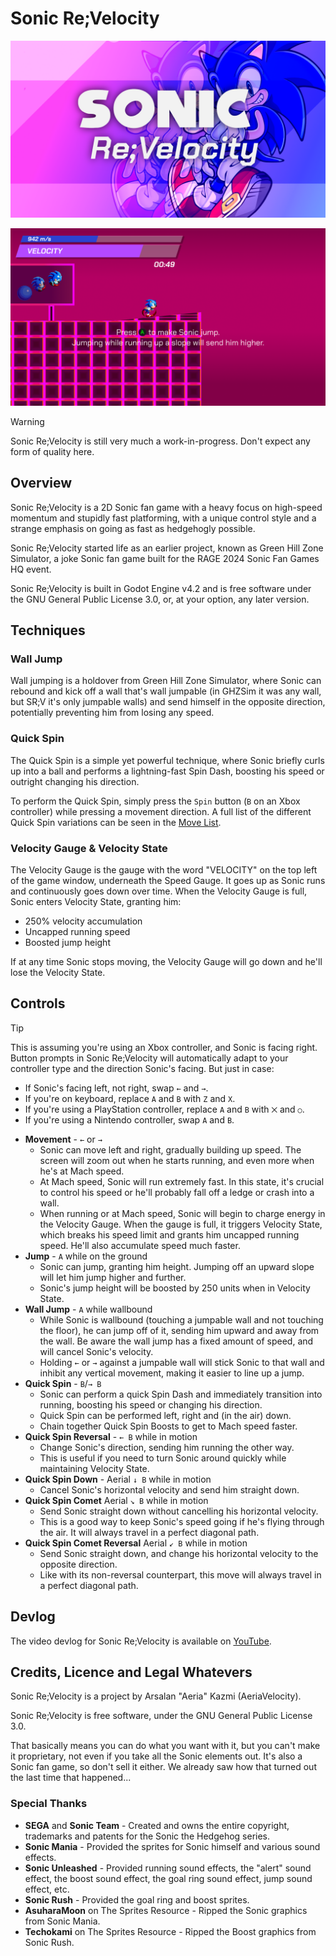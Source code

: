 # Sonic Re;Velocity

![Sonic Re;Velocity](title-screen.png)

![Gameplay Screenshot](gameplay-screenshot.png)

> [!WARNING]
> Sonic Re;Velocity is still very much a work-in-progress. Don't expect any
> form of quality here.

## Overview

Sonic Re;Velocity is a 2D Sonic fan game with a heavy focus on high-speed
momentum and stupidly fast platforming, with a unique control style and a
strange emphasis on going as fast as hedgehogly possible.

Sonic Re;Velocity started life as an earlier project, known as Green Hill Zone
Simulator, a joke Sonic fan game built for the RAGE 2024 Sonic Fan Games HQ event.

Sonic Re;Velocity is built in Godot Engine v4.2 and is free software under the
GNU General Public License 3.0, or, at your option, any later version.

## Techniques

### Wall Jump

Wall jumping is a holdover from Green Hill Zone Simulator, where Sonic can
rebound and kick off a wall that's wall jumpable (in GHZSim it was any wall,
but SR;V it's only jumpable walls) and send himself in the opposite direction,
potentially preventing him from losing any speed.

### Quick Spin

The Quick Spin is a simple yet powerful technique, where Sonic briefly curls
up into a ball and performs a lightning-fast Spin Dash, boosting his speed
or outright changing his direction.

To perform the Quick Spin, simply press the `Spin` button (`B` on an Xbox
controller) while pressing a movement direction. A full list of the different
Quick Spin variations can be seen in the [Move List](#move-list).

### Velocity Gauge & Velocity State

The Velocity Gauge is the gauge with the word "VELOCITY" on the top left of the
game window, underneath the Speed Gauge.
It goes up as Sonic runs and continuously goes down over time. When the Velocity
Gauge is full, Sonic enters Velocity State, granting him:

* 250% velocity accumulation
* Uncapped running speed
* Boosted jump height

If at any time Sonic stops moving, the Velocity Gauge will go down and he'll
lose the Velocity State.

## Controls

> [!TIP]
> This is assuming you're using an Xbox controller, and Sonic is facing right.
> Button prompts in Sonic Re;Velocity will automatically adapt to your
> controller type and the direction Sonic's facing. But just in case:
>
> * If Sonic's facing left, not right, swap `←` and `→`.<br>
> * If you're on keyboard, replace `A` and `B` with `Z` and `X`.<br>
> * If you're using a PlayStation controller, replace `A` and `B` with `⨉` and `○`.<br>
> * If you're using a Nintendo controller, swap `A` and `B`.

* **Movement** - `←` or `→`
  * Sonic can move left and right, gradually building up speed. The screen will
    zoom out when he starts running, and even more when he's at Mach speed.
  * At Mach speed, Sonic will run extremely fast. In this state, it's crucial
    to control his speed or he'll probably fall off a ledge or crash into a
    wall.
  * When running or at Mach speed, Sonic will begin to charge energy in the
    Velocity Gauge. When the gauge is full, it triggers Velocity State, which
    breaks his speed limit and grants him uncapped running speed. He'll also
    accumulate speed much faster.
* **Jump** - `A` while on the ground
  * Sonic can jump, granting him height. Jumping off an upward
    slope will let him jump higher and further.
  * Sonic's jump height will be boosted by 250 units when in Velocity State.
* **Wall Jump** - `A` while wallbound
  * While Sonic is wallbound (touching a jumpable wall and not touching the
    floor), he can jump off of it, sending him upward and away from the wall. Be
    aware the wall jump has a fixed amount of speed, and will cancel Sonic's
    velocity.
  * Holding `←` or `→` against a jumpable wall will stick Sonic to that wall and
    inhibit any vertical movement, making it easier to line up a jump.
* **Quick Spin** - `B`/`→ B`
  * Sonic can perform a quick Spin Dash and immediately transition into running,
    boosting his speed or changing his direction.
  * Quick Spin can be performed left, right and (in the air) down.
  * Chain together Quick Spin Boosts to get to Mach speed faster.
* **Quick Spin Reversal** - `← B` while in motion
  * Change Sonic's direction, sending him running the other way.
  * This is useful if you need to turn Sonic around quickly while maintaining
    Velocity State.
* **Quick Spin Down** - Aerial `↓ B` while in motion
  * Cancel Sonic's horizontal velocity and send him straight down.
* **Quick Spin Comet** Aerial `↘ B` while in motion
  * Send Sonic straight down without cancelling his horizontal velocity.
  * This is a good way to keep Sonic's speed going if he's flying through
    the air. It will always travel in a perfect diagonal path.
* **Quick Spin Comet Reversal** Aerial `↙ B` while in motion
  * Send Sonic straight down, and change his horizontal velocity to the
    opposite direction.
  * Like with its non-reversal counterpart, this move will always travel in
    a perfect diagonal path.

## Devlog

The video devlog for Sonic Re;Velocity is available on
[YouTube](https://www.youtube.com/playlist?list=PLBVN9inYeKYy7QS9P7kSf6Gc_aZOokCw9https://www.youtube.com/watch?v=VnZ6H0RmH2A).

## Credits, Licence and Legal Whatevers

Sonic Re;Velocity is a project by Arsalan "Aeria" Kazmi (AeriaVelocity).

Sonic Re;Velocity is free software, under the GNU General Public License 3.0.

That basically means you can do what you want with it, but you can't make it
proprietary, not even if you take all the Sonic elements out. It's also a
Sonic fan game, so don't sell it either. We already saw how that turned out
the last time that happened...

### Special Thanks

* **SEGA** and **Sonic Team** - Created and owns the entire copyright,
trademarks and patents for the Sonic the Hedgehog series.
* **Sonic Mania** - Provided the sprites for Sonic himself and various sound
effects.
* **Sonic Unleashed** - Provided running sound effects, the "alert" sound
effect, the boost sound effect, the goal ring sound effect, jump sound effect,
etc.
* **Sonic Rush** - Provided the goal ring and boost sprites.
* **AsuharaMoon** on The Sprites Resource - Ripped the Sonic graphics from
Sonic Mania.
* **Techokami** on The Sprites Resource - Ripped the Boost graphics from Sonic Rush.
